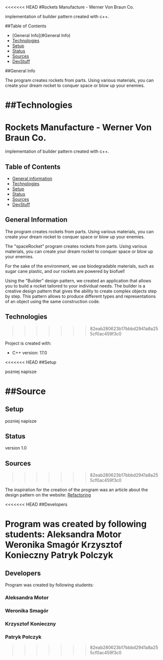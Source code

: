 <<<<<<< HEAD
#Rockets Manufacture - Werner Von Braun Co.

implementation of builder pattern created with c++.

##Table of Contents

  * [General Info](#General Info)
  * [Technologies](#Technologies)
  * [Setup](#Setup)
  * [Status](#Status)
  * [Sources](#Sources)
  * [DevStuff](#Developers)

##General Info

  The program creates rockets from parts. Using various materials, you can create your dream rocket to conquer space or blow up your enemies.

##Technologies
=======
# Rockets Manufacture - Werner Von Braun Co.

implementation of builder pattern created with c++.

## Table of Contents

* [General information](#general-information)
* [Technologies](#technologies)
* [Setup](#setup)
* [Status](#status)
* [Sources](#sources)
* [DevStuff](#developers)

## General Information

  The program creates rockets from parts. Using various materials, you can create your dream rocket to conquer space or blow up your enemies.
  
  The "spaceRocket" program creates rockets from parts. Using various materials, you can create your dream rocket to conquer space or blow up your enemies.

  For the sake of the environment, we use biodegradable materials, such as sugar cane plastic, and our rockets are powered by biofuel!

  Using the "Builder" design pattern, we created an application that allows you to build a rocket tailored to your individual needs.
  The builder is a creative design pattern that gives the ability to create complex objects step by step. This pattern allows to produce different types and representations of an object using the same construction code.

## Technologies
>>>>>>> 82eab280623b17bbbd2941a8a255cf0ac459f3c0

  Project is created with:
  * C++ version: 17.0

<<<<<<< HEAD
##Setup

pozniej napisze

##Source
=======
## Setup

pozniej napisze

## Status

  version 1.0
  
## Sources
>>>>>>> 82eab280623b17bbbd2941a8a255cf0ac459f3c0

  The inspiration for the creation of the program was an article about the design pattern on the website:
[Refactoring](https://refactoring.guru/pl/design-patterns/builder?fbclid=IwAR1rcdXvBowsoDcANUUvhslLGe2IGXwATqt070e-DtIxNwmpw37gZfWRLNA)

<<<<<<< HEAD
##Developers

  Program was created by following students:
Aleksandra Motor
Weronika Smagór
Krzysztof Konieczny
Patryk Polczyk
=======
## Developers

  Program was created by following students:
### Aleksandra Motor
### Weronika Smagór
### Krzysztof Konieczny
### Patryk Polczyk
>>>>>>> 82eab280623b17bbbd2941a8a255cf0ac459f3c0
